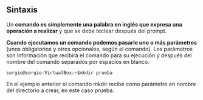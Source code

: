 ## Sintaxis

Un **comando es simplemente una palabra en inglés que expresa una operación a realizar** y que se debe teclear después del prompt.

**Cuando ejecutamos un comando podemos pasarle uno o más parámetros** (unos obligatorios y otros opcionales, según el comando). Los parámetros son información que recibirá el comando para su ejecución y después del nombre del comando separados por espacios en blanco.

`sergio@sergio-VirtualBox:~$mkdir prueba`

En el ejemplo anterior el comando mkdir recibe como parámetro en nombre del directorio a crear, en este caso prueba.